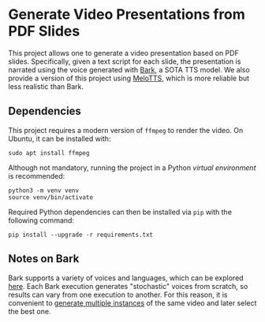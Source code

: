 Generate Video Presentations from PDF Slides
===================
This project allows one to generate a video presentation based on PDF slides. Specifically, given a text script for each slide, the presentation is narrated using the voice generated with [Bark](https://github.com/suno-ai/bark), a SOTA TTS model. We also provide a version of this project using [MeloTTS](https://github.com/filippobistaffa/beamer2ai/tree/melo), which is more reliable but less realistic than Bark.


Dependencies
----------

This project requires a modern version of `ffmpeg` to render the video. On Ubuntu, it can be installed with:

    sudo apt install ffmpeg

Although not mandatory, running the project in a Python *virtual environment* is recommended:

    python3 -m venv venv
    source venv/bin/activate

Required Python dependencies can then be installed via `pip` with the following command:

    pip install --upgrade -r requirements.txt


Notes on Bark
----------

Bark supports a variety of voices and languages, which can be explored [here](https://suno-ai.notion.site/8b8e8749ed514b0cbf3f699013548683?v=bc67cff786b04b50b3ceb756fd05f68c).
Each Bark execution generates "stochastic" voices from scratch, so results can vary from one execution to another. For this reason, it is convenient to [generate multiple instances](https://github.com/filippobistaffa/beamer2ai/blob/83f22dec2bcf6ec13a4c6863ea7c2e642b870045/example.py#L71) of the same video and later select the best one.
